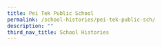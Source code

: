 ```yaml
---
title: Pei Tek Public School
permalink: /school-histories/pei-tek-public-sch/
description: ""
third_nav_title: School Histories
---
```

